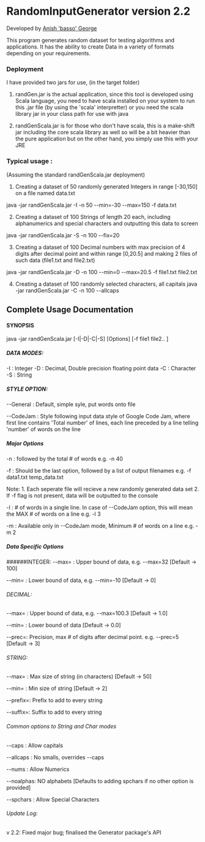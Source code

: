 # RandomInputGenerator version 2.2

Developed by [Anish 'basso' George](www.blog.anishgeorge.com)

   This program generates random dataset for testing algorithms
and applications. It has the ability to create Data in a variety
of formats depending on your requirements. 

### Deployment

I have provided two jars for use, (in the target folder)

1. randGen.jar is the actual application, since this tool is
    developed using Scala language, you need to have scala installed
    on your system to run this .jar file (by using the 'scala' interpretter)
    or you need the scala library jar in your class path for use with 
    java

2. randGenScala.jar is for those who don't have scala, this is a 
    make-shift jar including the core scala library as well so will be
    a bit heavier than the pure application but on the other hand, you
    simply use this with your JRE

### Typical usage :

(Assuming the standard randGenScala.jar deployment)

1. Creating a dataset of 50 randomly generated Integers in range
[-30,150] on a file named data.txt 

java -jar randGenScala.jar -I -n 50 --min=-30 --max=150 -f data.txt

2. Creating a dataset of 100 Strings of length 20 each, including
alphanumerics and special characters and outputting this data to
screen 

java -jar randGenScala.jar -S -n 100 --fix=20

3. Creating a dataset of 100 Decimal numbers with max precision
of 4 digits after decimal point and within range [0,20.5] and
making 2 files of such data (file1.txt and file2.txt) 

java -jar randGenScala.jar -D -n 100 --min=0 --max=20.5 -f file1.txt
file2.txt

4. Creating a dataset of 100 randomly selected characters, all
capitals java -jar randGenScala.jar -C -n 100 --allcaps


## Complete Usage Documentation


#### SYNOPSIS 

java -jar randGenScala.jar [-I|-D|-C|-S] [Options] [-f file1 file2.. ]

##### DATA MODES: 
-I : Integer 
-D : Decimal, Double precision floating point data 
-C : Character 
-S : String

##### STYLE OPTION: 
--General : Default, simple syle, put words onto file 

--CodeJam : Style following input data style of Google Code
            Jam, where first line contains 'Total number' of lines, 
            each line preceded by a line telling 'number' of words 
            on the line

##### Major Options 
-n : followed by the total # of words e.g. -n 40

-f : Should be the last option, followed by a list of output
      filenames e.g. -f data1.txt temp_data.txt 
      
Note: 1. Each seperate file will recieve a new randomly generated data
      set 2. If -f flag is not present, data will be outputted 
      to the console

-l : # of words in a single line. In case of --CodeJam option,
      this will mean the MAX # of words on a line e.g. -l 3

-m : Available only in --CodeJam mode, Minimum # of words on a
      line e.g. -m 2

##### Data Specific Options 
######INTEGER: 
--max=<n> : Upper bound of data,
               e.g. --max=32                    [Default -> 100] 

--min=<n> : Lower bound of data,
               e.g. --min=-10                   [Default -> 0]

###### DECIMAL: 
--max=<n> : Upper bound of data, 
               e.g. --max=100.3                 [Default -> 1.0] 

--min=<n> : Lower bound of data                 [Default -> 0.0] 

--prec=<n>: Precision, max # of digits after decimal point. 
               e.g. --prec=5                    [Default -> 3]

###### STRING: 
--max=<n> : Max size of string (in characters)  [Default -> 50] 

--min=<n> : Min size of string                  [Default -> 2] 

--prefix=<str>: Prefix to add to every string 

--suffix=<str>: Suffix to add to every string

###### Common options to String and Char modes 
--caps : Allow capitals

--allcaps : No smalls, overrides --caps 

--nums : Allow Numerics

--noalphas: NO alphabets [Defaults to adding spchars if no other
               option is provided] 

--spchars : Allow Special Characters

###### Update Log:

v 2.2: Fixed major bug; finalised the Generator package's API
